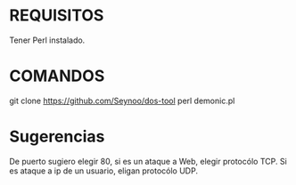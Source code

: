 # REQUISITOS
Tener Perl instalado.

# COMANDOS
git clone https://github.com/Seynoo/dos-tool
perl demonic.pl

# Sugerencias
De puerto sugiero elegir 80, si es un ataque a Web, elegir protocólo TCP.
Si es ataque a ip de un usuario, eligan protocólo UDP.
